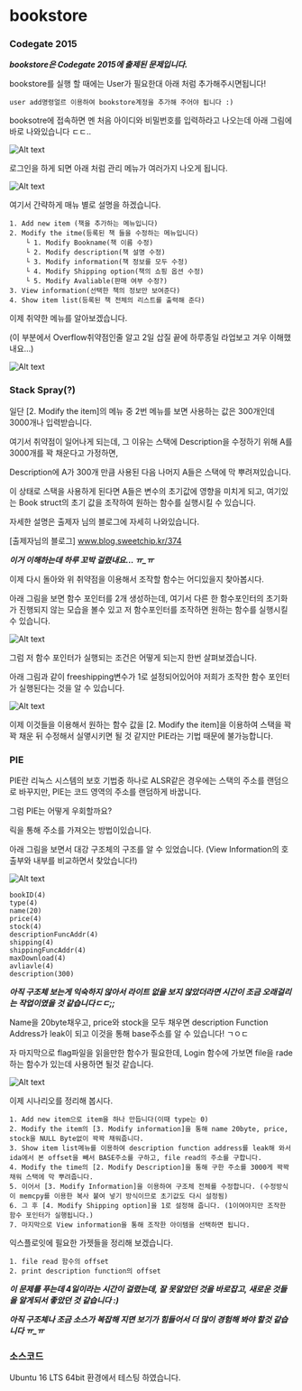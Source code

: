 # bookstore
### Codegate 2015
***bookstore은 Codegate 2015에 출제된 문제입니다.***

bookstore를 실행 할 때에는 User가 필요한대 아래 처럼 추가해주시면됩니다!
```
user add명령얼르 이용하여 bookstore계정을 추가해 주어야 됩니다 :)
```

booksotre에 접속하면 멘 처음 아이디와 비밀번호를 입력하라고 나오는데 아래 그림에 바로 나와있습니다 ㄷㄷ..

![Alt text]()

로그인을 하게 되면 아래 처럼 관리 메뉴가 여러가지 나오게 됩니다.

![Alt text]()

여기서 간략하게 매뉴 별로 설명을 하겠습니다.

```
1. Add new item (책을 추가하는 메뉴입니다)
2. Modify the itme(등록된 책 들을 수정하는 메뉴입니다)
    └ 1. Modify Bookname(책 이름 수정)
    └ 2. Modify description(책 설명 수정)
    └ 3. Modify information(책 정보를 모두 수정)
    └ 4. Modify Shipping option(책의 쇼핑 옵션 수정)
    └ 5. Modify Avaliable(판매 여부 수정?)
3. View information(선택한 책의 정보만 보여준다)
4. Show item list(등록된 책 전체의 리스트를 출력해 준다)
```

이제 취약한 메뉴를 알아보겠습니다. 

(이 부분에서 Overflow취약점인줄 알고 2일 삽질 끝에 하루종일 라업보고 겨우 이해했내요...)

![Alt text]()

### Stack Spray(?)

일단 [2. Modify the item]의 메뉴 중 2번 메뉴를 보면 사용하는 값은 300개인데 3000개나 입력받습니다.

여기서 취약점이 일어나게 되는데, 그 이유는 스택에 Description을 수정하기 위해 A를 3000개를 꽉 채운다고 가정하면,

Description에 A가 300개 만큼 사용된 다음 나머지 A들은 스택에 막 뿌려져있습니다.

이 상태로 스택을 사용하게 된다면 A들은 변수의 초기값에 영향을 미치게 되고, 여기있는 Book struct의 초기 값을 조작하여 원하는 함수를 실행시킬 수 있습니다.

자세한 설명은 출제자 님의 블로그에 자세히 나와있습니다.

[출제자님의 블로그] www.blog.sweetchip.kr/374

***이거 이해하는데 하루 꼬박 걸렸내요... ㅠ_ㅠ***

이제 다시 돌아와 위 취약점을 이용해서 조작할 함수는 어디있을지 찾아봅시다.

아래 그림을 보면 함수 포인터를 2개 생성하는데, 여기서 다른 한 함수포인터의 초기화가 진행되지 않는 모습을 볼수 있고 저 함수포인터를 조작하면 원하는 함수를 실행시킬 수 있습니다.

![Alt text]()

그럼 저 함수 포인터가 실행되는 조건은 어떻게 되는지 한번 살펴보겠습니다.

아래 그림과 같이 freeshipping변수가 1로 설정되어있어야 저희가 조작한 함수 포인터가 실행된다는 것을 알 수 있습니다.

![Alt text]()

이제 이것들을 이용해서 원하는 함수 값을 [2. Modify the item]을 이용하여 스택을 꽉꽉 채운 뒤 수정해서 실앻시키면 될 것 같지만 PIE라는 기법 때문에 불가능합니다.

### PIE

PIE란 리눅스 시스템의 보호 기법중 하나로 ALSR같은 경우에는 스택의 주소를 랜덤으로 바꾸지만, PIE는 코드 영역의 주소를 랜덤하게 바꿉니다.

그럼 PIE는 어떻게 우회할까요?

릭을 통해 주소를 가져오는 방법이있습니다.

아래 그림을 보면서 대강 구조체의 구조를 알 수 있었습니다. (View Information의 호출부와 내부를 비교하면서 찾았습니다!)

![Alt text]()

```
bookID(4) 
type(4)
name(20)
price(4)
stock(4)
descriptionFuncAddr(4)
shipping(4)
shippingFuncAddr(4)
maxDownload(4)
avliavle(4)
description(300)

```

***아직 구조체 보는게 익숙하지 않아서 라이트 없을 보지 않았더라면 시간이 조금 오래걸리는 작업이였을 것 같습니다ㄷㄷ;;***

Name을 20byte채우고, price와 stock을 모두 채우면 description Function Address가 leak이 되고 이것을 통해 base주소를 알 수 있습니다! ㄱㅇㄷ

자 마지막으로 flag파일을 읽을만한 함수가 필요한데, Login 함수에 가보면 file을 rade하는 함수가 있는데 사용하면 될것 같습니다.

![Alt text]()

이제 시나리오를 정리해 봅시다.

```
1. Add new item으로 item을 하나 만듭니다(이때 type는 0)
2. Modify the item의 [3. Modify information]을 통해 name 20byte, price, stock을 NULL Byte없이 꽉꽉 채워줍니다.
3. Show item list메뉴를 이용하여 description function address를 leak해 와서 ida에서 본 offset을 빼서 BASE주소를 구하고, file read의 주소를 구합니다.
4. Modify the time의 [2. Modify Description]을 통해 구한 주소를 3000게 꽉꽉채워 스택에 막 뿌려줍니다.
5. 이어서 [3. Modify Information]을 이용하여 구조체 전체를 수정합니다. (수정방식이 memcpy를 이용한 복사 붙여 넣기 방식이므로 초기값도 다시 설정됨)
6. 그 후 [4. Modify Shipping option]을 1로 설정해 줍니다. (1이여야지만 조작한 함수 포인터가 실행됩니다.)
7. 마지막으로 View information을 통해 조작한 아이템을 선택하면 됩니다.
```

익스플로잇에 필요한 가젯들을 정리해 보겠습니다.
```
1. file read 함수의 offset
2. print description function의 offset
```

***이 문제를 푸는데 4일이라는 시간이 걸렸는데, 잘 못알았던 것을 바로잡고, 새로운 것들을 알게되서 좋았던 것 같습니다 :)***

***아직 구조체나 조금 소스가 복잡해 지면 보기가 힘들어서 더 많이 경험해 봐야 할것 같습니다 ㅠ_ㅠ***

### 소스코드
Ubuntu 16 LTS 64bit 환경에서 테스팅 하였습니다.
```

```

